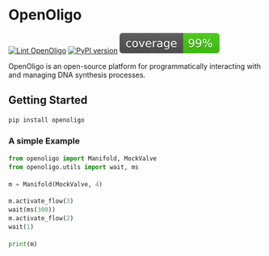 # OpenOligo

[![Lint OpenOligo](https://github.com/TechnocultureResearch/OpenOligo/actions/workflows/lint.yaml/badge.svg)](https://github.com/TechnocultureResearch/OpenOligo/actions/workflows/lint.yaml) 
[![PyPI version](https://badge.fury.io/py/openoligo.svg)](https://badge.fury.io/py/openoligo)
![Coverage](./.github/coverage.svg)

OpenOligo is an open-source platform for programmatically interacting with and managing DNA synthesis processes.

## Getting Started
```sh
pip install openoligo
```

### A simple Example

```py
from openoligo import Manifold, MockValve
from openoligo.utils import wait, ms

m = Manifold(MockValve, 4)

m.activate_flow(3)
wait(ms(300))
m.activate_flow(2)
wait(1)

print(m)
```
